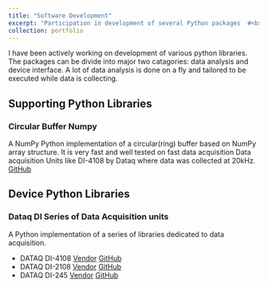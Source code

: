 ```yaml
---
title: "Software Development"
excerpt: "Participation in development of several Python packages  #<br/><img src='/images/500x300.png'>"
collection: portfolio
---
```


I have been actively working on development of various python libraries. The packages can be divide into major two catagories: data analysis and device interface. A lot of data analysis is done on a fly and tailored to be executed while data is collecting.

## Supporting Python Libraries
### Circular Buffer Numpy
A NumPy Python implementation of a circular(ring) buffer based on NumPy array structure. It is very fast and well tested on fast data acquisition Data acquisition Units like DI-4108 by Dataq where data was collected at 20kHz. [GitHub](http://stadnytskyi.com/circular_buffer_numpy/)

## Device Python Libraries
### Dataq DI Series of Data Acquisition units
A Python implementation of a series of libraries dedicated to data acquisition.
- DATAQ DI-4108 [Vendor](https://www.dataq.com/products/di-4108/) [GitHub](http://stadnytskyi.com/dataq-di-4108/)
- DATAQ DI-2108 [Vendor](https://www.dataq.com/products/di-2108/) [GitHub](http://stadnytskyi.com/dataq-di-2008)
- DATAQ DI-245 [Vendor](https://www.dataq.com/products/di-245/) [GitHub](http://stadnytskyi.com/dataq-di-245/)

